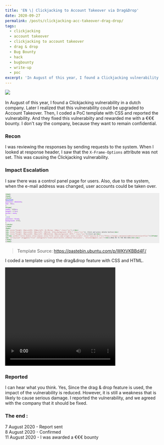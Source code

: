 ```yaml
---
title: 'EN \| Clickjacking to Account Takeover via Drag&Drop'
date: 2020-09-27
permalink: /posts/clickjacking-acc-takeover-drag-drop/
tags:
  - clickjacking
  - account takeover
  - clickjacking to account takeover
  - drag & drop
  - Bug Bounty
  - hack
  - bugbounty
  - write-up
  - poc
excerpt: 'In August of this year, I found a Clickjacking vulnerability in a dutch company. Later I realized that this vulnerability could be upgraded to Account Takeover. Then, I coded a PoC template with CSS and reported the vulnerability. And they fixed...'
---
```


<img src="https://portswigger.net/web-security/images/clickjacking-infographic.svg"><br>

In August of this year, I found a Clickjacking vulnerability in a dutch company. Later I realized that this vulnerability could be upgraded to Account Takeover. Then,
I coded a PoC template with CSS and reported the vulnerability. And they fixed this vulnerabiity and rewarded me with a €€€ bounty. I don't say the company, because they
want to remain confidential.

### Recon
I was reviewing the responses by sending requests to the system. When I looked at response header, I saw that the `X-Frame-Options` attribute was not set. This was causing 
the Clickjacking vulnerability. 


### Impact Escalation
I saw there was a control panel page for users. Also, due to the system, when the e-mail address was changed, user accounts could be taken over.<br>

<img src="/images/codeclick.png"><br>

> Template Source: <a href="https://pastebin.ubuntu.com/p/WKtVKBBd4F/">https://pastebin.ubuntu.com/p/WKtVKBBd4F/</a> 

I coded a template using the drag&drop feature with CSS and HTML.<br>

<video width="360" height="320" autoplay="autoplay">
  <source src="/images/click-acc.mp4" type="video/mp4" />
</video>

### Reported
I can hear what you think. Yes, Since the drag & drop feature is used, the impact of the vulnerability is reduced. However, it is still a weakness that is likely to
cause serious damage. I reported the vulnerability, and we agreed with the company that it should be fixed.

### The end :

7 August 2020 - Report sent<br>
8 August 2020 - Confirmed<br>
11 August 2020 - I was awarded a €€€ bounty<br>
